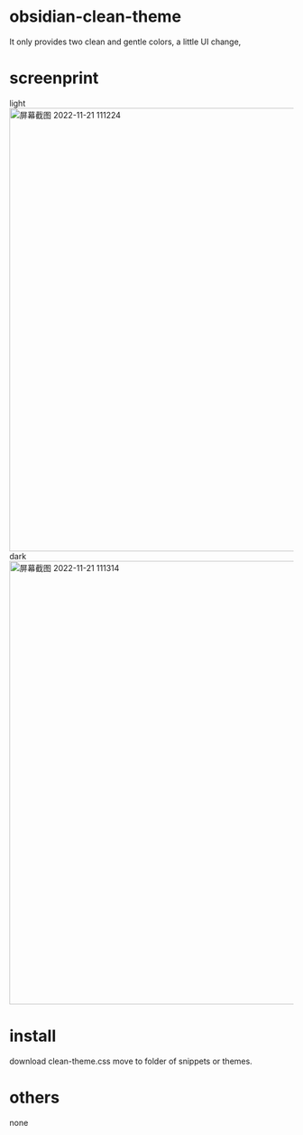# obsidian-clean-theme
It only provides two clean and gentle colors, a little UI change,

# screenprint
light 
<img width="785" alt="屏幕截图 2022-11-21 111224" src="https://user-images.githubusercontent.com/75922982/202957500-d16ae95e-be00-4579-82d2-327effa20812.png">
dark 
<img width="785" alt="屏幕截图 2022-11-21 111314" src="https://user-images.githubusercontent.com/75922982/202957523-fe9b22a0-6863-4792-921b-057e84a092da.png">

# install
download clean-theme.css
move to  folder of snippets or themes.

# others
none
